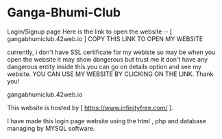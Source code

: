 # Ganga-Bhumi-Club
Login/Signup page 
Here is the link to open the website :-
[ gangabhumiclub.42web.io ]
COPY THIS LINK TO OPEN MY WEBSITE

currently, i don't have SSL certificate for my webiste so may be when you open the website it may show dangerous but trust me it don't have any dangerous entity inside this.you can go on details option and see my website. 
YOU CAN USE MY WEBSITE BY CLICKING ON THE LINK. Thank you!

gangabhumiclub.42web.io

This website is hosted by [ https://www.infinityfree.com/ ].

I have made this login page website using the html , php and database managing by MYSQL software.
